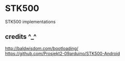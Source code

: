 STK500
======

STK500 implementations

credits ^_^
-----------
http://baldwisdom.com/bootloading/ <br />
https://github.com/Prosjekt2-09arduino/STK500-Android
